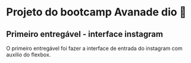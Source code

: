 # Projeto do bootcamp Avanade dio :file_folder:

## Primeiro entregável - interface instagram 

O primeiro entregável foi fazer a interface de entrada do instagram com auxilio do flexbox.
